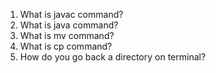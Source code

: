 1. What is javac command?
2. What is java command?
3. What is mv command?
4. What is cp command?
5. How do you go back a directory on terminal?